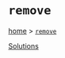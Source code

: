 # `remove`

[home](../README.md) &gt; [`remove`](http://ramdajs.com/docs/#remove)



[Solutions](./solutions.md)
